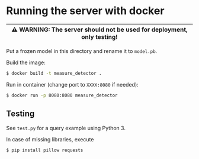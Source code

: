 # Running the server with docker

| ⚠️ WARNING: The server should not be used for deployment, only testing! |
| --- |

Put a frozen model in this directory and rename it to `model.pb`.

Build the image:

```bash
$ docker build -t measure_detector .
```

Run in container (change port to `XXXX:8080` if needed):

```bash
$ docker run -p 8080:8080 measure_detector
```

## Testing

See `test.py` for a query example using Python 3.

In case of missing libraries, execute

```bash
$ pip install pillow requests
```